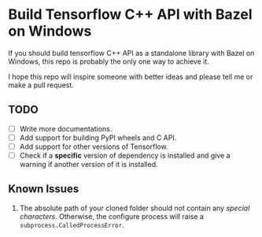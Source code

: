# Build Tensorflow C++ API with Bazel on Windows

If you should build tensorflow C++ API as a standalone library with Bazel on Windows, this repo is probably the only one way to achieve it.

I hope this repo will inspire someone with better ideas and please tell me or make a pull request.

## TODO

- [ ] Write more documentations.
- [ ] Add support for building PyPI wheels and C API.
- [ ] Add support for other versions of Tensorflow.
- [ ] Check if a **specific** version of dependency is installed and give a warning if another version of it is installed.

## Known Issues

1. The absolute path of your cloned folder should not contain any *special characters*. Otherwise, the configure process will raise a `subprocess.CalledProcessError`.